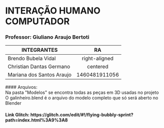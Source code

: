 # INTERAÇÃO HUMANO COMPUTADOR

### Professor: Giuliano Araujo Bertoti


| INTEGRANTES               | RA            | 
| ------------------------- |:-------------:|
| Brendo Bubela Vidal       | right-aligned | 
| Christian Dantas Germano  | centered      |   
| Mariana dos Santos Araujo | 1460481911056 |   


<p>
#### Arquivos: <br />
Na pasta "Modelos" se encontra todas as peças em 3D usadas no projeto<br />
O galinheiro.blend é o arquivo do modelo completo que só será aberto no Blender<br />
</p>    


<h4>
<p>
Link Glitch: https://glitch.com/edit/#!/flying-bubbly-sprint?path=index.html%3A9%3A8 
</p>  
</h4>



